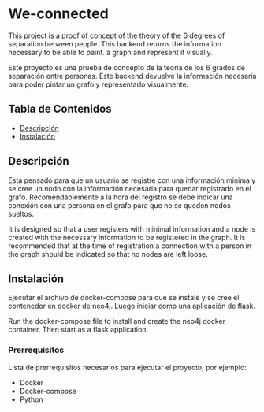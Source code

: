 # We-connected

This project is a proof of concept of the theory of the 6 degrees of separation between people. This backend returns the information necessary to be able to paint.
a graph and represent it visually.

Este proyecto es una prueba de concepto de la teoría de los 6 grados de separación entre personas. Este backend devuelve la información necesaria para poder pintar
un grafo y representarlo visualmente.

## Tabla de Contenidos

-   [Descripción](#descripción)
-   [Instalación](#instalación)

## Descripción

Esta pensado para que un usuario se registre con una información mínima y se cree un nodo con la información necesaria para quedar registrado en el grafo.
Recomendablemente a la hora del registro se debe indicar una conexión con una persona en el grafo para que no se queden nodos sueltos.

It is designed so that a user registers with minimal information and a node is created with the necessary information to be registered in the graph.
It is recommended that at the time of registration a connection with a person in the graph should be indicated so that no nodes are left loose.

## Instalación

Ejecutar el archivo de docker-compose para que se instale y se cree el contenedor en docker de neo4j. Luego iniciar como una aplicación de flask.

Run the docker-compose file to install and create the neo4j docker container. Then start as a flask application.

### Prerrequisitos

Lista de prerrequisitos necesarios para ejecutar el proyecto, por ejemplo:

-   Docker
-   Docker-compose
-   Python
